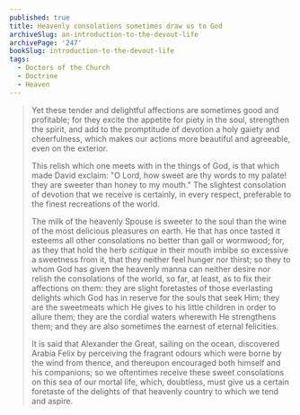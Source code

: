 ```yaml
---
published: true
title: Heavenly consolations sometimes draw us to God
archiveSlug: an-introduction-to-the-devout-life
archivePage: '247'
bookSlug: introduction-to-the-devout-life
tags:
  - Doctors of the Church
  - Doctrine
  - Heaven
---
```


> Yet these tender and delightful affections are sometimes good and profitable; for they excite the appetite for piety in the soul, strengthen the spirit, and add to the promptitude of devotion a holy gaiety and cheerfulness, which makes our actions more beautiful and agreeable, even on the exterior.
>
> This relish which one meets with in the things of God, is that which made David exclaim: "O Lord, how sweet are thy words to my palate! they are sweeter than honey to my mouth." The slightest consolation of devotion that we receive is certainly, in every respect, preferable to the finest recreations of the world.
>
> The milk of the heavenly Spouse is sweeter to the soul than the wine of the most delicious pleasures on earth. He that has once tasted it esteems all other consolations no better than gall or wormwood; for, as they that hold the herb *scitique* in their mouth imbibe so excessive a sweetness from it, that they neither feel hunger nor thirst; so they to whom God has given the heavenly manna can neither desire nor relish the consolations of the world, so far, at least, as to fix their affections on them: they are slight foretastes of those everlasting delights which God has in reserve for the souls that seek Him; they are the sweetmeats which He gives to his little children in order to allure them; they are the cordial waters wherewith He strengthens them; and they are also sometimes the earnest of eternal felicities.
>
> It is said that Alexander the Great, sailing on the ocean, discovered Arabia Felix by perceiving the fragrant odours which were borne by the wind from thence, and thereupon encouraged both himself and his companions; so we oftentimes receive these sweet consolations on this sea of our mortal life, which, doubtless, must give us a certain foretaste of the delights of that heavenly country to which we tend and aspire.
